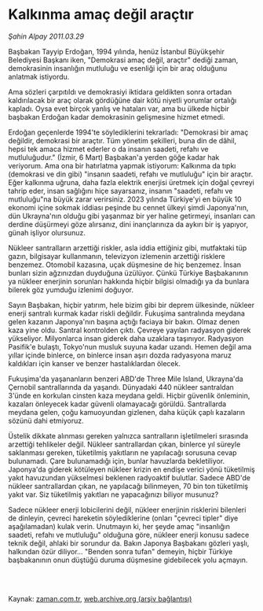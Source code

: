 # Kalkınma amaç değil araçtır

*Şahin Alpay 2011.03.29*

<td class="columnist-detail">
<p>Başbakan Tayyip Erdoğan, 1994 yılında, henüz İstanbul Büyükşehir Belediyesi Başkanı iken, "Demokrasi amaç değil, araçtır" dediği zaman, demokrasinin insanlığın mutluluğu ve esenliği için bir araç olduğunu anlatmak istiyordu.</p>
<p>
<div id="haberMetinDiv">
<p>Ama sözleri çarpıtıldı ve demokrasiyi iktidara geldikten sonra ortadan kaldırılacak bir araç olarak gördüğüne dair kötü niyetli yorumlar ortalığı kapladı. Oysa evet birçok yanlış ve hataları var, ama bu ülkede hiçbir başbakan Erdoğan kadar demokrasinin gelişmesine hizmet etmedi.
<p>Erdoğan geçenlerde 1994'te söylediklerini tekrarladı: "Demokrasi bir amaç değildir, demokrasi bir araçtır. Tüm yönetim şekilleri, buna din de dâhil, hepsi tek amaca hizmet ederler o da insanın saadeti, refahı ve mutluluğudur." (İzmir, 6 Mart) Başbakan'a yerden göğe kadar hak veriyorum. Ama ona bir hatırlatma yapmak istiyorum: Kalkınma da tıpkı (demokrasi ve din gibi) "insanın saadeti, refahı ve mutluluğu" için bir araçtır. Eğer kalkınma uğruna, daha fazla elektrik enerjisi üretmek için doğal çevreyi tahrip eder, insan sağlığını hiçe sayarsanız, insanın "saadeti, refahı ve mutluluğu"na büyük zarar verirsiniz. 2023 yılında Türkiye'yi en büyük 10 ekonomi içine sokmak iddiası peşinde bu cennet ülkeyi şimdi Japonya'nın, dün Ukrayna'nın olduğu gibi yaşanmaz bir yer haline getirmeyi, insanları can derdine düşürmeyi göze alırsanız, dini inançlarınıza da aykırı bir iş yapıyor, günah işliyor olursunuz.
<p>Nükleer santralların arzettiği riskler, asla iddia ettiğiniz gibi, mutfaktaki tüp gazın, bilgisayar kullanmanın, televizyon izlemenin arzettiği risklere benzemez. Otomobil kazasına, uçak düşmesine de hiç benzemez. İnsan bunları sizin ağzınızdan duyduğuna üzülüyor. Çünkü Türkiye Başbakanının ya nükleer enerjinin sorunları hakkında hiçbir bilgisi olmadığı ya da bunlara bilerek göz yumduğu izlenimi doğuyor.
<p>Sayın Başbakan, hiçbir yatırım, hele bizim gibi bir deprem ülkesinde, nükleer enerji santralı kurmak kadar riskli değildir. Fukuşima santralında meydana gelen kazanın Japonya'nın başına açtığı faciaya bir bakın. Olmaz denen kaza yine oldu. Santral kontrolden çıktı. Çevreye yayılan radyasyon giderek yükseliyor. Milyonlarca insan giderek daha uzaklara taşınıyor. Radyasyon Pasifik'e bulaştı, Tokyo'nun musluk suyuna kadar uzandı. Hemen değil ama yıllar içinde binlerce, on binlerce insan aşırı dozda radyasyona maruz kaldıkları için kanser ve benzer hastalıklardan ölecek.
<p>Fukuşima'da yaşananların benzeri ABD'de Three Mile Island, Ukrayna'da Çernobil santrallarında da yaşandı. Dünyadaki 440 nükleer santraldan 3'ünde en korkulan cinsten kaza meydana geldi. Hiçbir güvenlik önleminin, kazaları önleyecek kadar güvenli olamayacağı görüldü. Santrallarda meydana gelen, çoğu kamuoyundan gizlenen, daha küçük çaplı kazaların sözünü dahi etmiyoruz.
<p>Üstelik dikkate alınması gereken yalnızca santralların işletilmeleri sırasında arzettiği tehlikeler değil. Nükleer santrallardan çıkan, binlerce yıl süreyle saklanması gereken, tüketilmiş yakıtların ne yapılacağı sorusuna cevap bulunamadı. Çare bulunamadığı için, bunlar havuzlarda bekletiliyor. Japonya'da giderek kötüleyen nükleer krizin en endişe verici yönü tüketilmiş yakıt havuzundan yükselmesi beklenen radyoaktif bulutlar. Sadece ABD'de nükleer santrallardan çıkan, ne yapılacağı bilinmeyen, 70 bin ton tüketilmiş yakıt var. Siz tüketilmiş yakıtları ne yapacağınızı biliyor musunuz?
<p>Sadece nükleer enerji lobicilerini değil, nükleer enerjinin risklerini bilenleri de dinleyin, çevreci hareketin söylediklerine (onları "çevreci tipler" diye aşağılamadan) kulak verin. Unutmayın ki, her şeyde amaç "insanlığın saadeti, refahı ve mutluluğu" olduğuna göre, nükleer enerji konusu sadece teknik değil, ahlaki bir sorundur da. Bakın Japonya Başbakanı gözleri yaşlı, halkından özür diliyor... "Benden sonra tufan" demeyin, hiçbir Türkiye başbakanının onun düştüğü duruma düşmesine gidebilecek yolu açmayın. </p></p></p></p></p></p></p></div>
</p>


<p><br>
		 </br></p></td>

Kaynak: [zaman.com.tr](http://zaman.com.tr/yazar.do?yazino=1114404), [web.archive.org (arşiv bağlantısı)](http://web.archive.org/web/20110403064833/http://www.zaman.com.tr:80/yazar.do?yazino=1114404)

